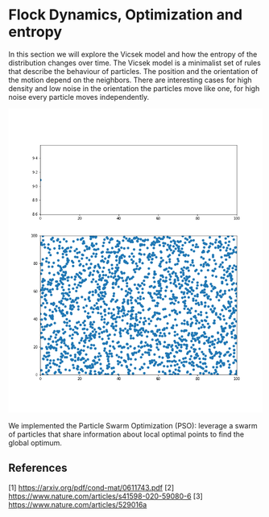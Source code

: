 # Flock Dynamics, Optimization and entropy

In this section we will explore the Vicsek model and how the entropy of the distribution changes over time. The Vicsek model is a minimalist set of rules that describe the behaviour of particles. The position and the orientation of the motion depend on the neighbors. There are interesting cases for high density and low noise in the orientation the particles move like one, for high noise every particle moves independently. 

![flock dynamic and entropy](assets/figures/flock_dynamics_entropy.gif)

We implemented the Particle Swarm Optimization (PSO): leverage a swarm of particles that share information about local optimal points to find the global optimum. 

## References
[1] https://arxiv.org/pdf/cond-mat/0611743.pdf
[2] https://www.nature.com/articles/s41598-020-59080-6
[3] https://www.nature.com/articles/529016a
